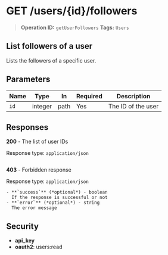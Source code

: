 # GET /users/{id}/followers

> **Operation ID:** `getUserFollowers`
> **Tags:** `Users`

## List followers of a user

Lists the followers of a specific user.

## Parameters

| Name | Type | In | Required | Description |
|------|------|-------|----------|-------------|
| `id` | integer | path | Yes | The ID of the user |

## Responses

**200** - The list of user IDs

Response type: `application/json`

```

```

**403** - Forbidden response

Response type: `application/json`

```
- **`success`** (*optional*) - boolean
  If the response is successful or not
- **`error`** (*optional*) - string
  The error message
```


## Security

- **api_key**
- **oauth2**: users:read